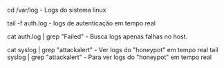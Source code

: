 cd /var/log - Logs do sistema linux

tail -f auth.log - logs de autenticação em tempo real

cat auth.log | grep "Failed" - Busca logs apenas falhas no host.

cat syslog | grep "attackalert" - Ver logs do "honeypot" em tempo real
tail syslog | grep "attackalert" - Para ver logs do "honeypot" em tempo real

